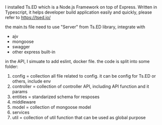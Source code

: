 I installed Ts.ED which is a Node.js Framework on top of Express. Written in Typescript, it helps developer build application easily and quickly, please refer to https://tsed.io/

the main.ts file need to use "Server" from Ts.ED library, integrate with 
- ajv
- mongoose
- swagger
- other express built-in

in the API, I simuate to add eslint, docker file.
the code is split into some folder:
1. config = collection all file related to config. it can be config for Ts.ED or others, include env
2. controller = collection of controller API, including API function and it params
3. entities = standarized schema for resposes
4. middleware
5. model = collection of mongoose model
6. services
7. util = collection of util function that can be used as global purpose
